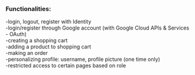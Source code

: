 <h3>Functionalities:</h3>
-login, logout, register with Identity </br>
-login/register through Google account (with Google Cloud APIs & Services - OAuth) </br>
-creating a shopping cart </br>
-adding a product to shopping cart </br>
-making an order </br>
-personalizing profile: username, profile picture (one time only) </br>
-restricted access to certain pages based on role </br>
